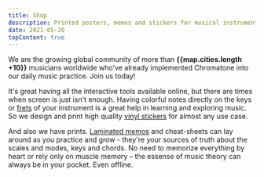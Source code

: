 ```yaml
---
title: Shop
description: Printed posters, memos and stickers for musical instruments and more
date: 2021-05-20
topContent: true
---
```


<script setup>
import mapOl from './map-ol.vue'
import map from '#/db/map.yml'
</script>

We are the growing global community of more than **{{map.cities.length +10}}** musicians worldwide who've already implemented Chromatone into our daily music practice. Join us today!

<map-ol :cities="map.cities" />

It's great having all the interactive tools available online, but there are times when screen is just isn't enough. Having colorful notes directly on the keys or [frets](./fretboard/index.md) of your instrument is a great help in learning and exploring music. So we design and print high quality [vinyl stickers](./keys/index.md) for almost any use case.

And also we have prints. [Laminated memos](./memo/index.md) and cheat-sheets can lay around as you practice and grow - they're your sources of truth about the scales and modes, keys and chords. No need to memorize everything by heart or rely only on muscle memory – the essense of music theory can always be in your pocket. Even offline.
